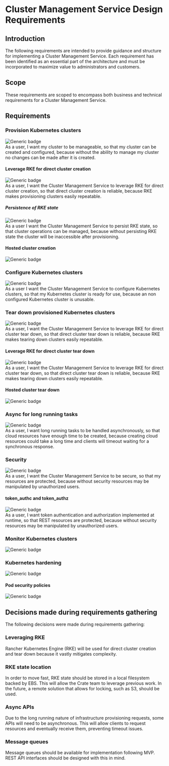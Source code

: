 # Cluster Management Service Design Requirements
## Introduction  
The following requirements are intended to provide guidance and structure for 
implementing a Cluster Management Service. Each requirement has been identified 
as an essential part of the architecture and must be incorporated to maximize 
value to administrators and customers.

## Scope  
These requirements are scoped to encompass both business and technical 
requirements for a Cluster Management Service.  

## Requirements

### Provision Kubernetes clusters
![Generic badge](https://img.shields.io/badge/BUSINESS-MVP-GREEN.svg)  
As a user, I want my cluster to be manageable, so that my cluster 
can be created and configured, because without the ability to manage 
my cluster no changes can be made after it is created.

#### Leverage RKE for direct cluster creation
![Generic badge](https://img.shields.io/badge/TECHNICAL-MVP-GREEN.svg)  
As a user, I want the Cluster Management Service to leverage RKE for direct cluster creation, 
so that direct cluster creation is reliable, 
because RKE makes provisioning clusters easily repeatable.  
##### Persistence of RKE state
![Generic badge](https://img.shields.io/badge/TECHNICAL-MVP-GREEN.svg)  
As a user I want the Cluster Management Service to persist RKE state, so that cluster 
operations can be managed, because without persisting RKE state the cluster will be 
inaccessible after provisioning. 
      
#### Hosted cluster creation  
![Generic badge](https://img.shields.io/badge/TECHNICAL-POSTMVP-YELLOW.svg) 

### Configure Kubernetes clusters  
![Generic badge](https://img.shields.io/badge/BUSINESS-MVP-GREEN.svg)  
As a user I want the Cluster Management Service to configure Kubernetes clusters, 
so that my Kubernetes cluster is ready for use, 
because an non configured Kubernetes cluster is unusable.  

### Tear down provisioned Kubernetes clusters  
![Generic badge](https://img.shields.io/badge/BUSINESS-MVP-GREEN.svg)  
As a user, I want the Cluster Management Service to leverage RKE for direct cluster tear down, 
so that direct cluster tear down is reliable, 
because RKE makes tearing down clusters easily repeatable.  

#### Leverage RKE for direct cluster tear down
![Generic badge](https://img.shields.io/badge/TECHNICAL-MVP-GREEN.svg)  
As a user, I want the Cluster Management Service to leverage RKE for direct cluster tear down, 
so that direct cluster tear down is reliable, 
because RKE makes tearing down clusters easily repeatable.
    
#### Hosted cluster tear down  
![Generic badge](https://img.shields.io/badge/TECHNICAL-POSTMVP-YELLOW.svg) 
    
### Async for long running tasks  
![Generic badge](https://img.shields.io/badge/TECHNICAL-MVP-GREEN.svg)  
As a user, I want long running tasks to be handled asynchronously, 
so that cloud resources have enough time to be created, 
because creating cloud resources could take a long time and clients will timeout waiting for a synchronous response.  

### Security  
![Generic badge](https://img.shields.io/badge/BUSINESS-MVP-GREEN.svg)  
As a user, I want the Cluster Management Service to be secure, 
so that my resources are protected, 
because without security resources may be manipulated by unauthorized users.   

#### token_authc and token_authz  
![Generic badge](https://img.shields.io/badge/TECHNICAL-MVP-GREEN.svg)  
As a user, I want token authentication and authorization implemented at runtime, 
so that REST resources are protected, 
because without security resources may be manipulated by unauthorized users.

### Monitor Kubernetes clusters  
![Generic badge](https://img.shields.io/badge/BUSINESS-POSTMVP-YELLOW.svg)  

### Kubernetes hardening
![Generic badge](https://img.shields.io/badge/BUSINESS-POSTMVP-YELLOW.svg)  

#### Pod security policies  
![Generic badge](https://img.shields.io/badge/TECHNICAL-POSTMVP-YELLOW.svg)  
    
## Decisions made during requirements gathering  
The following decisions were made during requirements gathering:

### Leveraging RKE
Rancher Kubernetes Engine (RKE) will be used for direct cluster creation and tear down because it vastly mitigates complexity. 

###  RKE state location
In order to move fast, RKE state should be stored in a local filesystem backed by EBS. This will allow the Crate team to leverage previous work. In the future, a remote solution that allows for locking, such as S3, should be used. 

### Async APIs
Due to the long running nature of infrastructure provisioning requests, some APIs will need to be asynchronous. This will allow clients to request resources and eventually receive them, preventing timeout issues. 

### Message queues
Message queues should be available for implementation following MVP. REST API interfaces should be designed with this in mind. 

    
        
